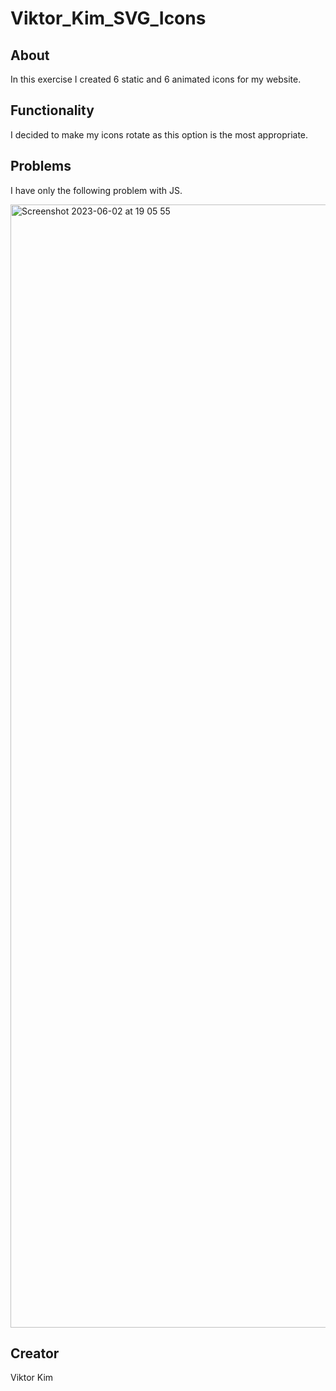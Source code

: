 # Viktor_Kim_SVG_Icons
 
## About
In this exercise I created 6 static and 6 animated icons for my website.

## Functionality
I decided to make my icons rotate as this option is the most appropriate.

## Problems
I have only the following problem with JS.

<img width="1797" alt="Screenshot 2023-06-02 at 19 05 55" src="https://github.com/K1mosan/Viktor_Kim_SVG_Icons/assets/110543580/3c83547a-d775-4c26-a975-4f92609f4204">


## Creator
Viktor Kim
